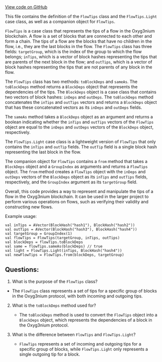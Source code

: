 [View code on GitHub](https://github.com/oxyg3nium/oxyg3nium/flow/src/main/scala/org/oxyg3nium/flow/core/FlowTips.scala)

This file contains the definition of the `FlowTips` class and the `FlowTips.Light` case class, as well as a companion object for `FlowTips`. 

`FlowTips` is a case class that represents the tips of a flow in the Oxyg3nium blockchain. A flow is a set of blocks that are connected to each other and form a chain. The tips of a flow are the blocks that have no children in the flow, i.e., they are the last blocks in the flow. The `FlowTips` class has three fields: `targetGroup`, which is the index of the group to which the flow belongs; `inTips`, which is a vector of block hashes representing the tips that are parents of the next block in the flow; and `outTips`, which is a vector of block hashes representing the tips that are not parents of any block in the flow. 

The `FlowTips` class has two methods: `toBlockDeps` and `sameAs`. The `toBlockDeps` method returns a `BlockDeps` object that represents the dependencies of the tips. The `BlockDeps` object is a case class that contains two vectors of block hashes: `inDeps` and `outDeps`. The `toBlockDeps` method concatenates the `inTips` and `outTips` vectors and returns a `BlockDeps` object that has these concatenated vectors as its `inDeps` and `outDeps` fields. 

The `sameAs` method takes a `BlockDeps` object as an argument and returns a boolean indicating whether the `inTips` and `outTips` vectors of the `FlowTips` object are equal to the `inDeps` and `outDeps` vectors of the `BlockDeps` object, respectively. 

The `FlowTips.Light` case class is a lightweight version of `FlowTips` that only contains the `inTips` and `outTip` fields. The `outTip` field is a single block hash representing the last block in the flow. 

The companion object for `FlowTips` contains a `from` method that takes a `BlockDeps` object and a `GroupIndex` as arguments and returns a `FlowTips` object. The `from` method creates a `FlowTips` object with the `inDeps` and `outDeps` vectors of the `BlockDeps` object as its `inTips` and `outTips` fields, respectively, and the `GroupIndex` argument as its `targetGroup` field. 

Overall, this code provides a way to represent and manipulate the tips of a flow in the Oxyg3nium blockchain. It can be used in the larger project to perform various operations on flows, such as verifying their validity and constructing new flows. 

Example usage:
```
val inTips = AVector(BlockHash("hash1"), BlockHash("hash2"))
val outTips = AVector(BlockHash("hash3"), BlockHash("hash4"))
val targetGroup = GroupIndex(1)
val flowTips = FlowTips(targetGroup, inTips, outTips)
val blockDeps = flowTips.toBlockDeps
val same = flowTips.sameAs(blockDeps) // true
val light = FlowTips.Light(inTips, BlockHash("hash4"))
val newFlowTips = FlowTips.from(blockDeps, targetGroup)
```
## Questions: 
 1. What is the purpose of the `FlowTips` class?
   - The `FlowTips` class represents a set of tips for a specific group of blocks in the Oxyg3nium protocol, with both incoming and outgoing tips.
   
2. What is the `toBlockDeps` method used for?
   - The `toBlockDeps` method is used to convert the `FlowTips` object into a `BlockDeps` object, which represents the dependencies of a block in the Oxyg3nium protocol.

3. What is the difference between `FlowTips` and `FlowTips.Light`?
   - `FlowTips` represents a set of incoming and outgoing tips for a specific group of blocks, while `FlowTips.Light` only represents a single outgoing tip for a block.